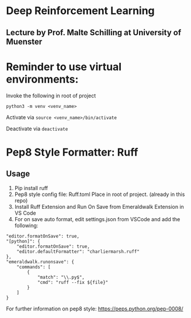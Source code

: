 # Deep Reinforcement Learning 
## Lecture by Prof. Malte Schilling at University of Muenster

# Reminder to use virtual environments: 
Invoke the following in root of project

`python3 -m venv <venv_name>`

Activate via `source <venv_name>/bin/activate`

Deactivate via `deactivate`

# Pep8 Style Formatter: Ruff

## Usage 
1. Pip install ruff
2. Pep8 style config file: Ruff.toml Place in root of project. (already in this repo)
3. Install Ruff Extension and Run On Save from Emeraldwalk Extension in VS Code
4. For on save auto format, edit settings.json from VSCode and add the following:

```
"editor.formatOnSave": true,
"[python]": {
	"editor.formatOnSave": true,
	"editor.defaultFormatter": "charliermarsh.ruff"
},
"emeraldwalk.runonsave": {
	"commands": [
		{
			"match": "\\.py$",
			"cmd": "ruff --fix ${file}"
		}
	]
}
```

For further information on pep8 style: https://peps.python.org/pep-0008/



